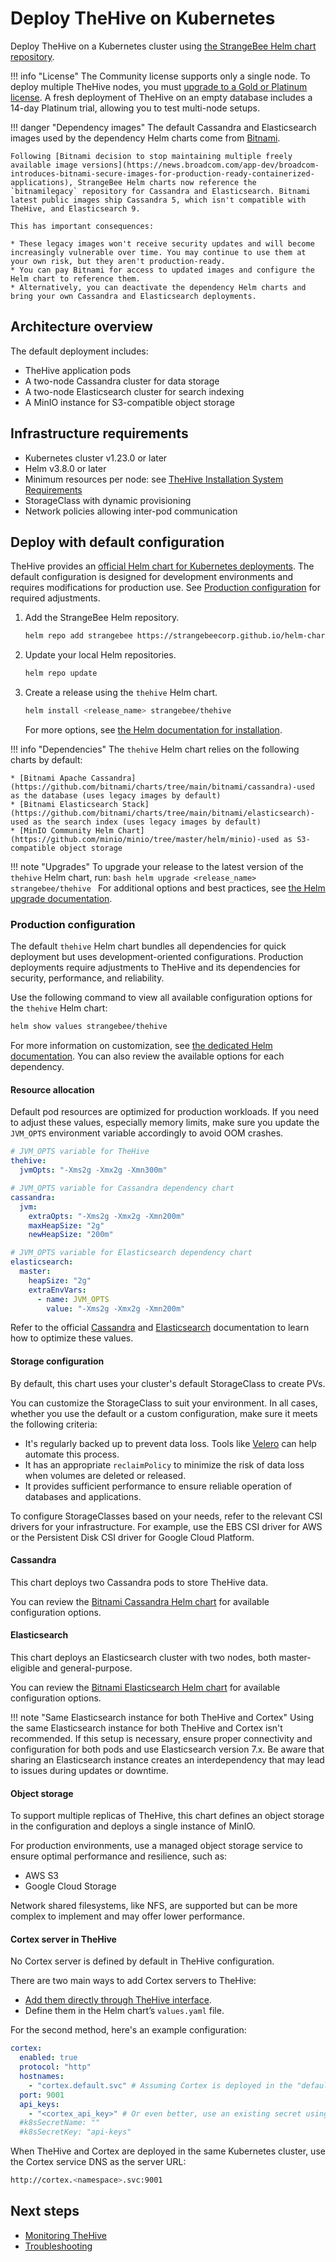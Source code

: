 # Deploy TheHive on Kubernetes

Deploy TheHive on a Kubernetes cluster using [the StrangeBee Helm chart repository](https://github.com/StrangeBeeCorp/helm-charts).

!!! info "License"
    The Community license supports only a single node. To deploy multiple TheHive nodes, you must [upgrade to a Gold or Platinum license](../installation/licenses/license.md). A fresh deployment of TheHive on an empty database includes a 14-day Platinum trial, allowing you to test multi-node setups.

!!! danger "Dependency images"
    The default Cassandra and Elasticsearch images used by the dependency Helm charts come from [Bitnami](https://bitnami.com/).  

    Following [Bitnami decision to stop maintaining multiple freely available image versions](https://news.broadcom.com/app-dev/broadcom-introduces-bitnami-secure-images-for-production-ready-containerized-applications), StrangeBee Helm charts now reference the `bitnamilegacy` repository for Cassandra and Elasticsearch. Bitnami latest public images ship Cassandra 5, which isn't compatible with TheHive, and Elasticsearch 9.

    This has important consequences:

    * These legacy images won't receive security updates and will become increasingly vulnerable over time. You may continue to use them at your own risk, but they aren't production-ready.
    * You can pay Bitnami for access to updated images and configure the Helm chart to reference them.
    * Alternatively, you can deactivate the dependency Helm charts and bring your own Cassandra and Elasticsearch deployments.

## Architecture overview

The default deployment includes:

* TheHive application pods
* A two-node Cassandra cluster for data storage
* A two-node Elasticsearch cluster for search indexing
* A MinIO instance for S3-compatible object storage

## Infrastructure requirements

* Kubernetes cluster v1.23.0 or later
* Helm v3.8.0 or later
* Minimum resources per node: see [TheHive Installation System Requirements](system-requirements.md#hardware-requirements)
* StorageClass with dynamic provisioning
* Network policies allowing inter-pod communication

## Deploy with default configuration

TheHive provides an [official Helm chart for Kubernetes deployments](https://github.com/StrangeBeeCorp/helm-charts/tree/main/thehive-charts/thehive). The default configuration is designed for development environments and requires modifications for production use. See [Production configuration](#production-configuration) for required adjustments.

1. Add the StrangeBee Helm repository.

    ```bash
    helm repo add strangebee https://strangebeecorp.github.io/helm-charts
    ```

2. Update your local Helm repositories.

    ```bash
    helm repo update
    ```

3. Create a release using the `thehive` Helm chart.

    ```bash
    helm install <release_name> strangebee/thehive
    ```

    For more options, see [the Helm documentation for installation](https://helm.sh/docs/helm/helm_install/).

!!! info "Dependencies"
    The `thehive` Helm chart relies on the following charts by default:

    * [Bitnami Apache Cassandra](https://github.com/bitnami/charts/tree/main/bitnami/cassandra)-used as the database (uses legacy images by default)
    * [Bitnami Elasticsearch Stack](https://github.com/bitnami/charts/tree/main/bitnami/elasticsearch)-used as the search index (uses legacy images by default)
    * [MinIO Community Helm Chart](https://github.com/minio/minio/tree/master/helm/minio)-used as S3-compatible object storage

!!! note "Upgrades"
    To upgrade your release to the latest version of the `thehive` Helm chart, run:
    ```bash
    helm upgrade <release_name> strangebee/thehive
    ```
    For additional options and best practices, see [the Helm upgrade documentation](https://helm.sh/docs/helm/helm_upgrade/).

### Production configuration

The default `thehive` Helm chart bundles all dependencies for quick deployment but uses development-oriented configurations. Production deployments require adjustments to TheHive and its dependencies for security, performance, and reliability.

Use the following command to view all available configuration options for the `thehive` Helm chart:

```bash
helm show values strangebee/thehive
```

For more information on customization, see [the dedicated Helm documentation](https://helm.sh/docs/intro/using_helm/#customizing-the-chart-before-installing). You can also review the available options for each dependency.

#### Resource allocation

Default pod resources are optimized for production workloads. If you need to adjust these values, especially memory limits, make sure you update the `JVM_OPTS` environment variable accordingly to avoid OOM crashes.

```yaml
# JVM_OPTS variable for TheHive
thehive:
  jvmOpts: "-Xms2g -Xmx2g -Xmn300m"

# JVM_OPTS variable for Cassandra dependency chart
cassandra:
  jvm:
    extraOpts: "-Xms2g -Xmx2g -Xmn200m"
    maxHeapSize: "2g"
    newHeapSize: "200m"

# JVM_OPTS variable for Elasticsearch dependency chart
elasticsearch:
  master:
    heapSize: "2g"
    extraEnvVars:
      - name: JVM_OPTS
        value: "-Xms2g -Xmx2g -Xmn200m"
```

Refer to the official [Cassandra](https://cassandra.apache.org/doc/latest/cassandra/getting-started/production.html) and [Elasticsearch](https://www.elastic.co/docs/deploy-manage/production-guidance/elasticsearch-in-production-environments) documentation to learn how to optimize these values.

#### Storage configuration

By default, this chart uses your cluster's default StorageClass to create PVs.

You can customize the StorageClass to suit your environment. In all cases, whether you use the default or a custom configuration, make sure it meets the following criteria:

* It's regularly backed up to prevent data loss. Tools like [Velero](https://velero.io/) can help automate this process.
* It has an appropriate `reclaimPolicy` to minimize the risk of data loss when volumes are deleted or released.
* It provides sufficient performance to ensure reliable operation of databases and applications.

To configure StorageClasses based on your needs, refer to the relevant CSI drivers for your infrastructure. For example, use the EBS CSI driver for AWS or the Persistent Disk CSI driver for Google Cloud Platform.

#### Cassandra

This chart deploys two Cassandra pods to store TheHive data.

You can review the [Bitnami Cassandra Helm chart](https://github.com/bitnami/charts/tree/main/bitnami/cassandra) for available configuration options.

#### Elasticsearch

This chart deploys an Elasticsearch cluster with two nodes, both master-eligible and general-purpose.

You can review the [Bitnami Elasticsearch Helm chart](https://github.com/bitnami/charts/tree/main/bitnami/elasticsearch) for available configuration options.

!!! note "Same Elasticsearch instance for both TheHive and Cortex"
    Using the same Elasticsearch instance for both TheHive and Cortex isn't recommended. If this setup is necessary, ensure proper connectivity and configuration for both pods and use Elasticsearch version 7.x. Be aware that sharing an Elasticsearch instance creates an interdependency that may lead to issues during updates or downtime.

#### Object storage

To support multiple replicas of TheHive, this chart defines an object storage in the configuration and deploys a single instance of MinIO.

For production environments, use a managed object storage service to ensure optimal performance and resilience, such as:

* AWS S3
* Google Cloud Storage

Network shared filesystems, like NFS, are supported but can be more complex to implement and may offer lower performance.

#### Cortex server in TheHive

No Cortex server is defined by default in TheHive configuration.

There are two main ways to add Cortex servers to TheHive:

* [Add them directly through TheHive interface](../administration/cortex/add-a-cortex-server.md).
* Define them in the Helm chart’s `values.yaml` file.

For the second method, here's an example configuration:

```yaml
cortex:
  enabled: true
  protocol: "http"
  hostnames:
    - "cortex.default.svc" # Assuming Cortex is deployed in the "default" namespace
  port: 9001
  api_keys:
    - "<cortex_api_key>" # Or even better, use an existing secret using the parameters below
  #k8sSecretName: ""
  #k8sSecretKey: "api-keys"
```

When TheHive and Cortex are deployed in the same Kubernetes cluster, use the Cortex service DNS as the server URL:

```bash
http://cortex.<namespace>.svc:9001
```

<h2>Next steps</h2>

* [Monitoring TheHive](../operations/monitoring.md)
* [Troubleshooting](../operations/troubleshooting.md)